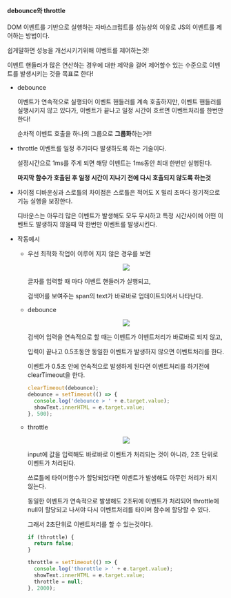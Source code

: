 #### debounce와 throttle

DOM 이벤트를 기반으로 실행하는 자바스크립트를 성능상의 이유로 JS의 이벤트를 제어하는 방법이다.

쉽게말하면 성능을 개선시키기위해 이벤트를 제어하는것!

이벤트 핸들러가 많은 연산하는 경우에 대한 제약을 걸어 제어할수 있는 수준으로 이벤트를 발생시키는 것을 목표로 한다!

- debounce

  이벤트가 연속적으로 실행되어 이벤트 핸들러를 계속 호출하지만,
  이벤트 핸들러를 실행시키지 않고 있다가,
  이벤트가 끝나고 일정 시간이 흐르면 이벤트처리를 한번만 한다!

  순차적 이벤트 호출을 하나의 그룹으로 **그룹화**하는거!!

- throttle
  이벤트를 일정 주기마다 발생하도록 하는 기술이다.

  설정시간으로 1ms를 주게 되면 해당 이벤트는 1ms동안 최대 한번만 실행된다.

  **마지막 함수가 호출된 후 일정 시간이 지나기 전에 다시 호출되지 않도록 하는것**

- 차이점
  디바운싱과 스로틀의 차이점은 스로틀은 적어도 X 밀리 초마다 정기적으로 기능 실행을 보장한다.

  디바운스는 아무리 많은 이벤트가 발생해도 모두 무시하고 특정 시간사이에 어떤 이벤트도 발생하지 않을때 딱 한번만 이벤트를 발생시킨다.

- 작동예시

  - 우선 최적화 작업이 이루어 지지 않은 경우를 보면

    <p align="center"><img src="https://media.vlpt.us/images/dolarge/post/c84493fb-7349-461d-8a90-e1b540250f9d/ezgif.com-gif-maker%20(26).gif" /></p>

    글자를 입력할 때 마다 이벤트 핸들러가 실행되고,

    검색어를 보여주는 span의 text가 바로바로 업데이트되어서 나타난다.

  - debounce

    <p align="center"><img src="https://media.vlpt.us/images/dolarge/post/5f5fa5f1-32c4-407d-be92-d0bc51a4ed22/ezgif.com-gif-maker%20(27).gif" /></p>

    검색어 입력을 연속적으로 할 때는 이벤트가 이벤트처리가 바로바로 되지 않고,

    입력이 끝나고 0.5초동안 동일한 이벤트가 발생하지 않으면 이벤트처리를 한다.

    이벤트가 0.5초 안에 연속적으로 발생하게 된다면 이벤트처리를 하기전에 clearTimeout을 한다.

    ```js
    clearTimeout(debounce);
    debounce = setTimeout(() => {
      console.log('debounce > ' + e.target.value);
      showText.innerHTML = e.target.value;
    }, 500);
    ```

  - throttle

    <p align="center"><img src="https://media.vlpt.us/images/dolarge/post/b61fac74-410c-40ed-9b78-d9c9e3c3923e/ezgif.com-gif-maker%20(28).gif" /></p>

    input에 값을 입력해도 바로바로 이벤트가 처리되는 것이 아니라, 2초 단위로 이벤트가 처리된다.

    쓰로틀에 타이머함수가 할당되었다면
    이벤트가 발생해도 아무런 처리가 되지 않는다.

    동일한 이벤트가 연속적으로 발생해도 2초뒤에 이벤트가 처리되어 throttle에 null이 할당되고 나서야 다시 이벤트처리를 타이머 함수에 할당할 수 있다.

    그래서 2초단위로 이벤트처리를 할 수 있는것이다.

    ```js
    if (throttle) {
      return false;
    }

    throttle = setTimeout(() => {
      console.log('thorottle > ' + e.target.value);
      showText.innerHTML = e.target.value;
      throttle = null;
    }, 2000);
    ```
